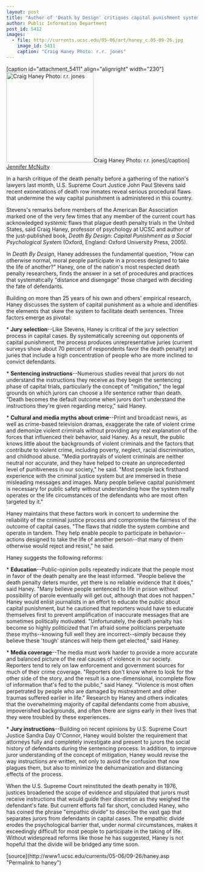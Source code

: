 ```yaml
---
layout: post
title: "Author of 'Death by Design' critiques capital punishment system, proposes reforms"
author: Public Information Department
post_id: 5412
images:
  - file: http://currents.ucsc.edu/05-06/art/haney_c.05-09-26.jpg
    image_id: 5411
    caption: "Craig Haney Photo: r.r. jones"
---
```


[caption id="attachment_5411" align="alignright" width="230"]<a href="http://localhost/mysite/wp-content/uploads/2005/09/haney_c.05-09-26.jpg"><img class="size-full wp-image-5411" src="http://localhost/mysite/wp-content/uploads/2005/09/haney_c.05-09-26.jpg" alt="Craig Haney Photo: r.r. jones" width="230" height="237" /></a>Craig Haney Photo: r.r. jones[/caption]
<a name="content" id="content"></a><br>
<a href="mailto:jmcnulty@ucsc.edu">Jennifer McNulty</a>
<p>
  In a harsh critique of the death penalty before a gathering of the nation's lawyers last month, U.S. Supreme Court Justice John Paul Stevens said recent exonerations of death row inmates reveal serious procedural flaws that undermine the way capital punishment is administered in this country.
</p>
<p>
  Stevens's remarks before members of the American Bar Association marked one of the very few times that any member of the current court has acknowledged <i>systemic</i> flaws that plague death penalty trials in the United States, said Craig Haney, professor of psychology at UCSC and author of the just-published book, <i>Death By Design: Capital Punishment as a Social Psychological System</i> (Oxford, England: Oxford University Press, 2005).
</p>
<p>
  In <i>Death By Design</i>, Haney addresses the fundamental question, "How can otherwise normal, moral people participate in a process designed to take the life of another?" Haney, one of the nation's most respected death penalty researchers, finds the answer in a set of procedures and practices that systematically "distance and disengage" those charged with deciding the fate of defendants.
</p>
<p>
  Building on more than 25 years of his own and others' empirical research, Haney discusses the system of capital punishment as a whole and identifies the elements that skew the system to facilitate death sentences. Three factors emerge as pivotal:
</p>
<p>
  * <strong>Jury selection</strong>--Like Stevens, Haney is critical of the jury selection process in capital cases. By systematically screening out opponents of capital punishment, the process produces unrepresentative juries (current surveys show about 70 percent of respondents favor the death penalty) and juries that include a high concentration of people who are more inclined to convict defendants.
</p>
<p>
  * <strong>Sentencing instructions</strong>--Numerous studies reveal that jurors do not understand the instructions they receive as they begin the sentencing phase of capital trials, particularly the concept of "mitigation," the legal grounds on which jurors can choose a life sentence rather than death. "Death becomes the default outcome when jurors don't understand the instructions they're given regarding mercy," said Haney.
</p>
<p>
  * <strong>Cultural and media myths about crime</strong>--Print and broadcast news, as well as crime-based television dramas, exaggerate the rate of violent crime and demonize violent criminals without providing any real explanation of the forces that influenced their behavior, said Haney. As a result, the public knows little about the backgrounds of violent criminals and the factors that contribute to violent crime, including poverty, neglect, racial discrimination, and childhood abuse. "Media portrayals of violent criminals are neither neutral nor accurate, and they have helped to create an unprecedented level of punitiveness in our society," he said. "Most people lack firsthand experience with the criminal justice system but are immersed in these misleading messages and images. Many people believe capital punishment is necessary for public safety without understanding how the system really operates or the life circumstances of the defendants who are most often targeted by it."
</p>
<p>
  Haney maintains that these factors work in concert to undermine the reliability of the criminal justice process and compromise the fairness of the outcome of capital cases. "The flaws that riddle the system combine and operate in tandem. They help enable people to participate in behavior--actions designed to take the life of another person--that many of them otherwise would reject and resist," he said.
</p>
<p>
  Haney suggests the following reforms:
</p>
<p>
  * <strong>Education</strong>--Public-opinion polls repeatedly indicate that the people most in favor of the death penalty are the least informed. "People believe the death penalty deters murder, yet there is no reliable evidence that it does," said Haney. "Many believe people sentenced to life in prison without possibility of parole eventually will get out, although that does not happen." Haney would enlist journalists in an effort to educate the public about capital punishment, but he cautioned that reporters would have to educate themselves first to prevent amplification of inaccurate messages that are sometimes politically motivated. "Unfortunately, the death penalty has become so highly politicized that I'm afraid some politicians perpetuate these myths--knowing full well they are incorrect--simply because they believe these 'tough' stances will help them get elected," said Haney.
</p>
<p>
  * <strong>Media coverage</strong>--The media must work harder to provide a more accurate and balanced picture of the real causes of violence in our society. Reporters tend to rely on law enforcement and government sources for much of their crime coverage. "Reporters don't know where to look for the other side of the story, and the result is a one-dimensional, incomplete flow of information that's fed to the public," said Haney. "Violence is most often perpetrated by people who are damaged by mistreatment and other traumas suffered earlier in life." Research by Haney and others indicates that the overwhelming majority of capital defendants come from abusive, impoverished backgrounds, and often there are signs early in their lives that they were troubled by these experiences.
</p>
<p>
  * <strong>Jury instructions</strong>--Building on recent opinions by U.S. Supreme Court Justice Sandra Day O'Connor, Haney would bolster the requirement that attorneys fully and completely investigate and present to jurors the social history of defendants during the sentencing process. In addition, to improve juror understanding of the concept of mitigation, Haney would revise the way instructions are written, not only to avoid the confusion that now plagues them, but also to minimize the dehumanization and distancing effects of the process.
</p>
<p>
  When the U.S. Supreme Court reinstituted the death penalty in 1976, justices broadened the scope of evidence and stipulated that jurors must receive instructions that would guide their discretion as they weighed the defendant's fate. But current efforts fall far short, concluded Haney, who has coined the phrase "empathic divide" to describe the vast gap that separates jurors from defendants in capital cases. The empathic divide erodes the psychological barrier that, under normal circumstances, makes it exceedingly difficult for most people to participate in the taking of life. Without widespread reforms like those he has suggested, Haney is not hopeful that the divide will be bridged any time soon.
</p>
<form>
  <input name="t1" size="-1" type="hidden">
</form>




</p>
[source](http://www1.ucsc.edu/currents/05-06/09-26/haney.asp "Permalink to haney")
